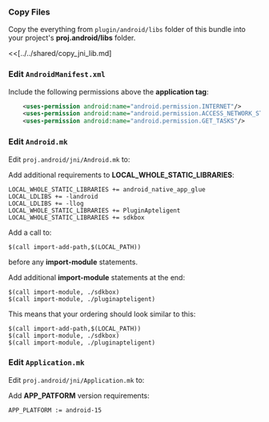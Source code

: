 ### Copy Files
Copy the everything from `plugin/android/libs` folder of this
bundle into your project's __proj.android/libs__ folder.

<<[../../shared/copy_jni_lib.md]


### Edit `AndroidManifest.xml`
Include the following permissions above the __application tag__:
```xml
    <uses-permission android:name="android.permission.INTERNET"/>
    <uses-permission android:name="android.permission.ACCESS_NETWORK_STATE"/>
    <uses-permission android:name="android.permission.GET_TASKS"/>
```

### Edit `Android.mk`
Edit `proj.android/jni/Android.mk` to:

Add additional requirements to __LOCAL_WHOLE_STATIC_LIBRARIES__:
```
LOCAL_WHOLE_STATIC_LIBRARIES += android_native_app_glue
LOCAL_LDLIBS += -landroid
LOCAL_LDLIBS += -llog
LOCAL_WHOLE_STATIC_LIBRARIES += PluginApteligent
LOCAL_WHOLE_STATIC_LIBRARIES += sdkbox
```

Add a call to:
```
$(call import-add-path,$(LOCAL_PATH))
```
before any __import-module__ statements.

Add additional __import-module__ statements at the end:
```
$(call import-module, ./sdkbox)
$(call import-module, ./pluginapteligent)
```

This means that your ordering should look similar to this:
```
$(call import-add-path,$(LOCAL_PATH))
$(call import-module, ./sdkbox)
$(call import-module, ./pluginapteligent)
```

### Edit `Application.mk`
Edit `proj.android/jni/Application.mk` to:

Add __APP_PATFORM__ version requirements:
```
APP_PLATFORM := android-15
```

